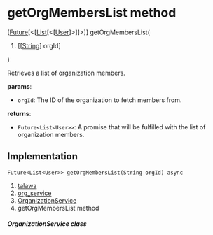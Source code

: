 
<div>

# getOrgMembersList method

</div>


[[Future](https://api.flutter.dev/flutter/dart-core/Future-class.html)[\<[[List](https://api.flutter.dev/flutter/dart-core/List-class.html)[\<[[User](../../models_user_user_info/User-class.md)]\>]]\>]]
getOrgMembersList(

1.  [[[String](https://api.flutter.dev/flutter/dart-core/String-class.md)]
    orgId]

)



Retrieves a list of organization members.

**params**:

-   `orgId`: The ID of the organization to fetch members from.

**returns**:

-   `Future<List<User>>`: A promise that will be fulfilled with the list
    of organization members.



## Implementation

``` language-dart
Future<List<User>> getOrgMembersList(String orgId) async 
```







1.  [talawa](../../index.md)
2.  [org_service](../../services_org_service/)
3.  [OrganizationService](../../services_org_service/OrganizationService-class.md)
4.  getOrgMembersList method

##### OrganizationService class







